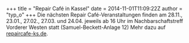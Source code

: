 +++
title = "Repair Café in Kassel"
date = 2014-11-01T11:09:22Z
author = "typ_o"
+++
Die nächsten Repair Café-Veranstaltungen finden am 28.11., 23.01.,
27.02., 27.03. und 24.04. jeweils ab 16 Uhr im Nachbarschaftstreff
Vorderer Westen statt (Samuel-Beckett-Anlage 12) Mehr dazu auf
[repaircafe-ks.de](http://repaircafe-ks.de/).
